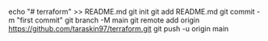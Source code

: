 echo "# terraform" >> README.md
git init
git add README.md
git commit -m "first commit"
git branch -M main
git remote add origin https://github.com/taraskin97/terraform.git
git push -u origin main